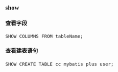 <span  style="font-family: Simsun,serif; font-size: 17px; ">

### show

#### 查看字段

~~~
SHOW COLUMNS FROM tableName;
~~~

#### 查看建表语句

~~~
SHOW CREATE TABLE cc_mybatis_plus_user;
~~~

</span>